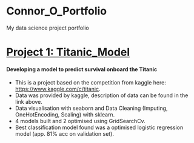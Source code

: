 # Connor_O_Portfolio
My data science project portfolio

[Project 1: Titanic_Model](https://github.com/ConnorO1/Titanic_Model)
========================
#### Developing a model to predict survival onboard the Titanic

+ This is a project based on the competition from kaggle here: https://www.kaggle.com/c/titanic.
+ Data was provided by kaggle, description of data can be found in the link above.
+ Data visualisation with seaborn and Data Cleaning (Imputing, OneHotEncoding, Scaling) with sklearn.
+ 4 models built and 2 optimised using GridSearchCv.
+ Best classification model found was a optimised logistic regression model (app. 81% acc on validation set).

